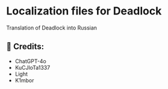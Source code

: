 # Localization files for Deadlock
Translation of Deadlock into Russian
## :construction_worker: Credits:
  * ChatGPT-4o
  * KuCJloTa1337
  * Light
  * K1mbor
